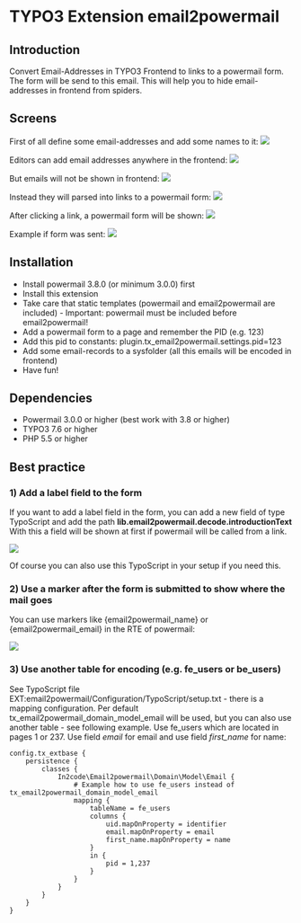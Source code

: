 # TYPO3 Extension email2powermail

## Introduction

Convert Email-Addresses in TYPO3 Frontend to links to a powermail form. The form will be send to this email.
This will help you to hide email-addresses in frontend from spiders.

## Screens

First of all define some email-addresses and add some names to it:
<img src="https://box.everhelper.me/attachment/595878/84725fb7-0b3e-4c40-b52e-29d7620777bb/262407-iWRZKXYzDd9pS5gh/screen.png" />

Editors can add email addresses anywhere in the frontend:
<img src="https://box.everhelper.me/attachment/595867/84725fb7-0b3e-4c40-b52e-29d7620777bb/262407-L1fE5LVYpJFYYmDg/screen.png" />

But emails will not be shown in frontend:
<img src="https://box.everhelper.me/attachment/595868/84725fb7-0b3e-4c40-b52e-29d7620777bb/262407-GBBva1Qs3n0sJVsm/screen.png" />

Instead they will parsed into links to a powermail form:
<img src="https://box.everhelper.me/attachment/595869/84725fb7-0b3e-4c40-b52e-29d7620777bb/262407-5vJ1ulSnfJu5Mx3W/screen.png" />

After clicking a link, a powermail form will be shown:
<img src="https://box.everhelper.me/attachment/595870/84725fb7-0b3e-4c40-b52e-29d7620777bb/262407-BKYtdeLxMs6Twkhq/screen.png" />

Example if form was sent:
<img src="https://box.everhelper.me/attachment/595871/84725fb7-0b3e-4c40-b52e-29d7620777bb/262407-NlwY3RJGnnBU4XDZ/screen.png" />

## Installation

* Install powermail 3.8.0 (or minimum 3.0.0) first
* Install this extension
* Take care that static templates (powermail and email2powermail are included) - Important: powermail must be included before email2powermail!
* Add a powermail form to a page and remember the PID (e.g. 123)
* Add this pid to constants: plugin.tx_email2powermail.settings.pid=123
* Add some email-records to a sysfolder (all this emails will be encoded in frontend)
* Have fun!

## Dependencies

* Powermail 3.0.0 or higher (best work with 3.8 or higher)
* TYPO3 7.6 or higher
* PHP 5.5 or higher

## Best practice

### 1) Add a label field to the form

If you want to add a label field in the form, you can add a new field of type TypoScript and add the path **lib.email2powermail.decode.introductionText**
With this a field will be shown at first if powermail will be called from a link.

<img src="https://box.everhelper.me/attachment/595880/84725fb7-0b3e-4c40-b52e-29d7620777bb/262407-hhA2gwdy361MJ8og/screen.png" />

Of course you can also use this TypoScript in your setup if you need this.

### 2) Use a marker after the form is submitted to show where the mail goes

You can use markers like {email2powermail_name} or {email2powermail_email} in the RTE of powermail:

<img src="https://box.everhelper.me/attachment/595881/84725fb7-0b3e-4c40-b52e-29d7620777bb/262407-iHWFfwAInNcHicB8/screen.png" />

### 3) Use another table for encoding (e.g. fe_users or be_users)

See TypoScript file EXT:email2powermail/Configuration/TypoScript/setup.txt - there is a mapping configuration. Per default
tx_email2powermail_domain_model_email will be used, but you can also use another table - see following example.
Use fe_users which are located in pages 1 or 237. Use field *email* for email and use field *first_name* for name:

```
config.tx_extbase {
	persistence {
		classes {
			In2code\Email2powermail\Domain\Model\Email {
				# Example how to use fe_users instead of tx_email2powermail_domain_model_email
				mapping {
					tableName = fe_users
					columns {
						uid.mapOnProperty = identifier
						email.mapOnProperty = email
						first_name.mapOnProperty = name
					}
					in {
						pid = 1,237
					}
				}
			}
		}
	}
}
```
